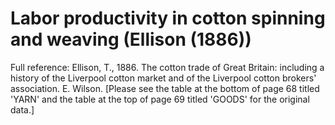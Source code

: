 # Labor productivity in cotton spinning and weaving (Ellison (1886))

Full reference: Ellison, T., 1886. The cotton trade of Great Britain: including a history of the Liverpool cotton market and of the Liverpool cotton brokers' association. E. Wilson. [Please see the table at the bottom of page 68 titled 'YARN' and the table at the top of page 69 titled 'GOODS' for the original data.]